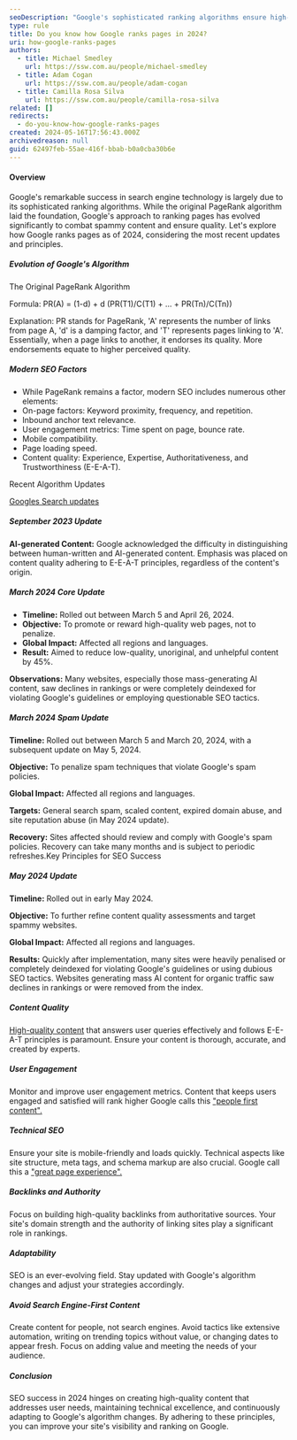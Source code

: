 ```yaml
---
seoDescription: "Google's sophisticated ranking algorithms ensure high-quality results by considering factors like on-page content, user engagement, and technical aspects."
type: rule
title: Do you know how Google ranks pages in 2024?
uri: how-google-ranks-pages
authors:
  - title: Michael Smedley
    url: https://ssw.com.au/people/michael-smedley
  - title: Adam Cogan
    url: https://ssw.com.au/people/adam-cogan
  - title: Camilla Rosa Silva
    url: https://ssw.com.au/people/camilla-rosa-silva
related: []
redirects:
  - do-you-know-how-google-ranks-pages
created: 2024-05-16T17:56:43.000Z
archivedreason: null
guid: 62497feb-55ae-416f-bbab-b0a0cba30b6e
---
```

#### Overview

Google's remarkable success in search engine technology is largely due to its sophisticated ranking algorithms. While the original PageRank algorithm laid the foundation, Google's approach to ranking pages has evolved significantly to combat spammy content and ensure quality. Let's explore how Google ranks pages as of 2024, considering the most recent updates and principles.

##### Evolution of Google's Algorithm

The Original PageRank Algorithm

Formula: PR(A) = (1-d) + d (PR(T1)/C(T1) + ... + PR(Tn)/C(Tn))

Explanation: PR stands for PageRank, 'A' represents the number of links from page A, 'd' is a damping factor, and 'T' represents pages linking to 'A'. Essentially, when a page links to another, it endorses its quality. More endorsements equate to higher perceived quality.

##### Modern SEO Factors

* While PageRank remains a factor, modern SEO includes numerous other elements:
* On-page factors: Keyword proximity, frequency, and repetition.
* Inbound anchor text relevance.
* User engagement metrics: Time spent on page, bounce rate.
* Mobile compatibility.
* Page loading speed.
* Content quality: Experience, Expertise, Authoritativeness, and Trustworthiness (E-E-A-T).

Recent Algorithm Updates

[Googles Search updates](https://developers.google.com/search/docs/fundamentals/creating-helpful-content#content-and-quality-questions)

##### September 2023 Update

**AI-generated Content:** Google acknowledged the difficulty in distinguishing between human-written and AI-generated content. Emphasis was placed on content quality adhering to E-E-A-T principles, regardless of the content's origin.

##### March 2024 Core Update

* **Timeline:** Rolled out between March 5 and April 26, 2024.
* **Objective:** To promote or reward high-quality web pages, not to penalize.
* **Global Impact:** Affected all regions and languages.
* **Result:** Aimed to reduce low-quality, unoriginal, and unhelpful content by 45%.

**Observations:** Many websites, especially those mass-generating AI content, saw declines in rankings or were completely deindexed for violating Google's guidelines or employing questionable SEO tactics.

##### March 2024 Spam Update

**Timeline:** Rolled out between March 5 and March 20, 2024, with a subsequent update on May 5, 2024.

**Objective:** To penalize spam techniques that violate Google's spam policies.

**Global Impact:** Affected all regions and languages.

**Targets:** General search spam, scaled content, expired domain abuse, and site reputation abuse (in May 2024 update).

**Recovery:** Sites affected should review and comply with Google's spam policies. Recovery can take many months and is subject to periodic refreshes.Key Principles for SEO Success

##### May 2024 Update

**Timeline:** Rolled out in early May 2024.

**Objective:** To further refine content quality assessments and target spammy websites.

**Global Impact:** Affected all regions and languages.

**Results:** Quickly after implementation, many sites were heavily penalised or completely deindexed for violating Google's guidelines or using dubious SEO tactics. Websites generating mass AI content for organic traffic saw declines in rankings or were removed from the index.

##### Content Quality

[High-quality content](https://developers.google.com/search/docs/fundamentals/creating-helpful-content#content-and-quality-questions) that answers user queries effectively and follows E-E-A-T principles is paramount. Ensure your content is thorough, accurate, and created by experts.

##### User Engagement

Monitor and improve user engagement metrics. Content that keeps users engaged and satisfied will rank higher Google calls this ["people first content".](https://developers.google.com/search/docs/fundamentals/creating-helpful-content#expertise-questions)

##### Technical SEO

Ensure your site is mobile-friendly and loads quickly. Technical aspects like site structure, meta tags, and schema markup are also crucial. Google call this a ["great page experience".](https://developers.google.com/search/docs/fundamentals/creating-helpful-content#page-experience)

##### Backlinks and Authority

Focus on building high-quality backlinks from authoritative sources. Your site's domain strength and the authority of linking sites play a significant role in rankings.

##### Adaptability

SEO is an ever-evolving field. Stay updated with Google's algorithm changes and adjust your strategies accordingly.

##### Avoid Search Engine-First Content

Create content for people, not search engines. Avoid tactics like extensive automation, writing on trending topics without value, or changing dates to appear fresh. Focus on adding value and meeting the needs of your audience.

##### Conclusion

SEO success in 2024 hinges on creating high-quality content that addresses user needs, maintaining technical excellence, and continuously adapting to Google's algorithm changes. By adhering to these principles, you can improve your site's visibility and ranking on Google.
